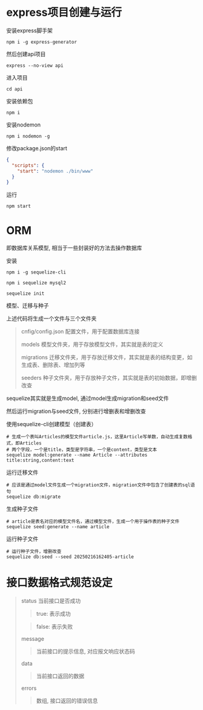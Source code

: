 # express项目创建与运行
安装express脚手架
```shell
npm i -g express-generator
```

然后创建api项目
```shell
express --no-view api
```

进入项目
```shell
cd api
```

安装依赖包
```shell
npm i
```


安装nodemon
```shell
npm i nodemon -g
```

修改package.json的start
```json
{
  "scripts": {
    "start": "nodemon ./bin/www"
  }
}
```

运行
```shell
npm start
```


# ORM
即数据库关系模型, 相当于一些封装好的方法去操作数据库

安装
```shell
npm i -g sequelize-cli

npm i sequelize mysql2

sequelize init
```
模型、迁移与种子

上述代码将生成一个文件与三个文件夹

> cnfig/config.json
> 配置文件，用于配置数据库连接
> 
> models
> 模型文件夹，用于存放模型文件，其实就是表的定义
> 
> migrations
> 迁移文件夹，用于存放迁移文件，其实就是表的结构变更，如生成表、删除表、增加列等
> 
> seeders
> 种子文件夹，用于存放种子文件，其实就是表的初始数据，即增删改查

sequelize其实就是生成model, 通过model生成migration和seed文件

然后运行migration与seed文件, 分别进行增删表和增删改查

使用sequelize-cli创建模型（创建表）
```shell
# 生成一个表叫Articles的模型文件article.js，这里Article写单数，自动生成复数格式，即Articles
# 两个字段，一个是title，类型是字符串，一个是content，类型是文本
sequelize model:generate --name Article --attributes title:string,content:text
```

运行迁移文件
```shell
# 应该是通过model文件生成一个migration文件，migration文件中包含了创建表的sql语句
sequelize db:migrate
```

生成种子文件
```shell
# article是表名对应的模型文件名，通过模型文件，生成一个用于操作表的种子文件
sequelize seed:generate --name article
```

运行种子文件
```shell
# 运行种子文件，增删改查
sequelize db:seed --seed 20250216162405-article
```


# 接口数据格式规范设定
> status
> 当前接口是否成功
> > true: 表示成功
> 
> > false: 表示失败
> 
> message
> > 当前接口的提示信息, 对应报文响应状态码
> 
> data
> > 当前接口返回的数据
> 
> errors
> > 数组, 接口返回的错误信息